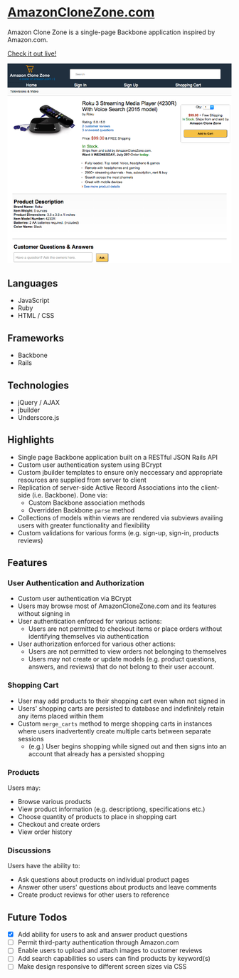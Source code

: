 # [AmazonCloneZone.com](http://amazonclonezone.com)

Amazon Clone Zone is a single-page Backbone application inspired by Amazon.com.

[Check it out live!](http://amazonclonezone.com)

![screenshot](public/screenshot.png)

## Languages
- JavaScript
- Ruby
- HTML / CSS

## Frameworks
- Backbone
- Rails

## Technologies
- jQuery / AJAX
- jbuilder
- Underscore.js

## Highlights
- Single page Backbone application built on a RESTful JSON Rails API
- Custom user authentication system using BCrypt
- Custom jbuilder templates to ensure only neccessary and appropriate resources are supplied from server to client
- Replication of server-side Active Record Associations into the client-side (i.e. Backbone).  Done via:
  - Custom Backbone association methods
  - Overridden Backbone `parse` method
- Collections of models within views are rendered via subviews availing users with greater functionality and flexibility
- Custom validations for various forms (e.g. sign-up, sign-in, products reviews)

## Features

### User Authentication and Authorization
- Custom user authentication via BCrypt
- Users may browse most of AmazonCloneZone.com and its features without signing in
- User authentication enforced for various actions:
  - Users are not permitted to checkout items or place orders without identifying themselves via authentication
- User authorization enforced for various other actions:
  - Users are not permitted to view orders not belonging to themselves
  - Users may not create or update models (e.g. product questions, answers, and reviews) that do not belong to their user account.

### Shopping Cart
- User may add products to their shopping cart even when not signed in
- Users' shopping carts are persisted to database and indefinitely retain any items placed within them
- Custom `merge_carts` method to merge shopping carts in instances where users inadvertently create multiple carts between separate sessions
  - (e.g.) User begins shopping while signed out and then signs into an account that already has a persisted shopping

### Products
Users may:
- Browse various products
- View product information (e.g. descriptiong, specifications etc.)
- Choose quantity of products to place in shopping cart
- Checkout and create orders
- View order history

### Discussions
Users have the ability to:
- Ask questions about products on individual product pages
- Answer other users' questions about products and leave comments
- Create product reviews for other users to reference

## Future Todos
- [x] Add ability for users to ask and answer product questions
- [ ] Permit third-party authentication through Amazon.com
- [ ] Enable users to upload and attach images to customer reviews
- [ ] Add search capabilities so users can find products by keyword(s)
- [ ] Make design responsive to different screen sizes via CSS
